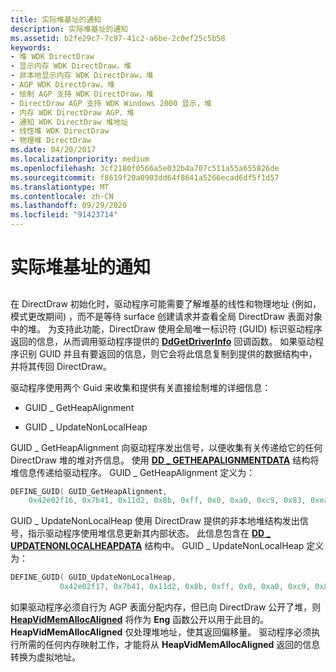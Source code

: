 ```yaml
---
title: 实际堆基址的通知
description: 实际堆基址的通知
ms.assetid: b2fe29c7-7c97-41c2-a6be-2c0ef25c5b58
keywords:
- 堆 WDK DirectDraw
- 显示内存 WDK DirectDraw，堆
- 非本地显示内存 WDK DirectDraw，堆
- AGP WDK DirectDraw，堆
- 绘制 AGP 支持 WDK DirectDraw，堆
- DirectDraw AGP 支持 WDK Windows 2000 显示，堆
- 内存 WDK DirectDraw AGP、堆
- 通知 WDK DirectDraw 堆地址
- 线性堆 WDK DirectDraw
- 物理堆 DirectDraw
ms.date: 04/20/2017
ms.localizationpriority: medium
ms.openlocfilehash: 3cf2180f0566a5e032b4a707c511a55a655826de
ms.sourcegitcommit: f8619f20a0903dd64f8641a5266ecad6df5f1d57
ms.translationtype: MT
ms.contentlocale: zh-CN
ms.lasthandoff: 09/29/2020
ms.locfileid: "91423714"
---
```

# <a name="notification-of-actual-heap-base-addresses"></a>实际堆基址的通知


## <span id="ddk_notification_of_actual_heap_base_addresses_gg"></span><span id="DDK_NOTIFICATION_OF_ACTUAL_HEAP_BASE_ADDRESSES_GG"></span>


在 DirectDraw 初始化时，驱动程序可能需要了解堆基的线性和物理地址 (例如，模式更改期间) ，而不是等待 surface 创建请求并查看全局 DirectDraw 表面对象中的堆。 为支持此功能，DirectDraw 使用全局唯一标识符 (GUID) 标识驱动程序返回的信息，从而调用驱动程序提供的 [**DdGetDriverInfo**](/windows/win32/api/ddrawint/nc-ddrawint-pdd_getdriverinfo) 回调函数。 如果驱动程序识别 GUID 并且有要返回的信息，则它会将此信息复制到提供的数据结构中，并将其传回 DirectDraw。

驱动程序使用两个 Guid 来收集和提供有关直接绘制堆的详细信息：

-   GUID \_ GetHeapAlignment

-   GUID \_ UpdateNonLocalHeap

GUID \_ GetHeapAlignment 向驱动程序发出信号，以便收集有关传递给它的任何 DirectDraw 堆的堆对齐信息。 使用 [**DD \_ GETHEAPALIGNMENTDATA**](/windows/win32/api/dmemmgr/ns-dmemmgr-dd_getheapalignmentdata) 结构将堆信息传递给驱动程序。 GUID \_ GetHeapAlignment 定义为：

```cpp
DEFINE_GUID( GUID_GetHeapAlignment,
    0x42e02f16, 0x7b41, 0x11d2, 0x8b, 0xff, 0x0, 0xa0, 0xc9, 0x83, 0xea, 0xf6);
```

GUID \_ UpdateNonLocalHeap 使用 DirectDraw 提供的非本地堆结构发出信号，指示驱动程序使用堆信息更新其内部状态。 此信息包含在 [**DD \_ UPDATENONLOCALHEAPDATA**](/windows/win32/api/ddrawint/ns-ddrawint-dd_updatenonlocalheapdata) 结构中。 GUID \_ UpdateNonLocalHeap 定义为：

```cpp
DEFINE_GUID( GUID_UpdateNonLocalHeap,
           0x42e02f17, 0x7b41, 0x11d2, 0x8b, 0xff, 0x0, 0xa0, 0xc9, 0x83, 0xea, 0xf6);
```

如果驱动程序必须自行为 AGP 表面分配内存，但已向 DirectDraw 公开了堆，则 [**HeapVidMemAllocAligned**](/windows/win32/api/dmemmgr/nf-dmemmgr-heapvidmemallocaligned) 将作为 **Eng** 函数公开以用于此目的。 **HeapVidMemAllocAligned** 仅处理堆地址，使其返回偏移量。 驱动程序必须执行所需的任何内存映射工作，才能将从 **HeapVidMemAllocAligned** 返回的信息转换为虚拟地址。

 


